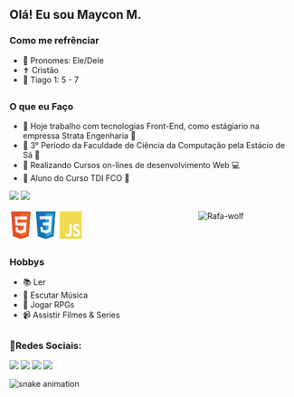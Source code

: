 ## Olá! Eu sou Maycon M.
### Como me refrênciar
- 🫡 Pronomes: Ele/Dele
- ✝️ Cristão 
- 📖 Tiago 1: 5 - 7

##

### O que eu Faço
- 🔭 Hoje trabalho com tecnologias Front-End, como estágiario na empressa Strata Engenharia 🚐
- 🌱 3° Período da Faculdade de Ciência da Computação pela Estácio de Sá 🔷
- 🌱 Realizando Cursos on-lines de desenvolvimento Web 💻
- 🌱 Aluno do Curso TDI FCO 🎩

<div> 
<a href="https://github.com/mayconM13"></a>
<img height="180em" src="https://github-readme-stats.vercel.app/api?username=mayconM13&theme=dark&text_color=ffffff&show_icons=true&&&inclube_all_commits=true&count_private=true"/> 
<img height="180em" src="https://github-readme-stats.vercel.app/api/top-langs/?username=mayconM13&layout=compact&langs_count=16&theme=dark&text_color=ffffff"/> 
</div>


<div style="display: inline_block"><br>
  <img align="center" alt="Rafa-HTML" height="50" width="40" src="https://raw.githubusercontent.com/devicons/devicon/master/icons/html5/html5-original.svg">
  <img align="center" alt="Rafa-CSS" height="50" width="40" src="https://raw.githubusercontent.com/devicons/devicon/master/icons/css3/css3-original.svg">
  <img align="center" display alt="Rafa-Js" height="50" width="40" src="https://raw.githubusercontent.com/devicons/devicon/master/icons/javascript/javascript-plain.svg">
  <img align="right" display alt="Rafa-wolf" height="180" width="170" src="https://i.pinimg.com/originals/8d/91/bb/8d91bbdeb87729c1c0c16197ec60a967.gif">
</div>

##

  ### Hobbys
- 📚 Ler
- 🎵 Escutar Música
- 🎲 Jogar RPGs
- 📹 Assistir Filmes & Series

##
### 📱Redes Sociais:

<div> 
<a href="https://instagram.com/maycon_1331" target="_blank"><img src="https://img.shields.io/badge/-Instagram-%23333?style=for-the-badge&logo=instagram&logoColor=white" target="_blank"></a>
<a href = "https://api.whatsapp.com/send?phone=5531999279966"><img src="https://img.shields.io/badge/-WhatsApp-%25D366?style=for-the-badge&logo=whatsapp&logoColor=white" target="_blank"></a>
<a href = "mayconvictor521@gmail.com"><img src="https://img.shields.io/badge/-Gmail-%23D14836?style=for-the-badge&logo=gmail&logoColor=white" target="_blank"></a>
<a href="https://discord.gg/4aFpDt4F"><img src="https://img.shields.io/badge/Discord-7289DA?style=for-the-badge&logo=discord&logoColor=white" target="_blank"></a> 
</div>

![snake animation](https://github.com/MayconM13/blob/output-contribution-grid-snake.svg)
